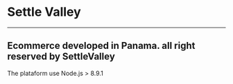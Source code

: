 # Settle Valley
---
Ecommerce developed in Panama. all right reserved by SettleValley
-
The plataform use Node.js > 8.9.1
